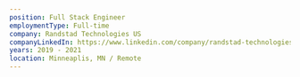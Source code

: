 ```yaml
---
position: Full Stack Engineer
employmentType: Full-time
company: Randstad Technologies US
companyLinkedIn: https://www.linkedin.com/company/randstad-technologies-us/
years: 2019 - 2021
location: Minneaplis, MN / Remote
---
```

